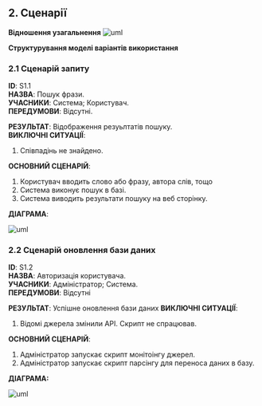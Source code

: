 
## 2. Сценарії  

**Відношення узагальнення**
![uml](http://www.plantuml.com/plantuml/proxy?cache=no&src=https://raw.githubusercontent.com/Krut1la/whosaidit/master/src/uml/usecase.puml)


**Структурування моделі варіантів використання**



### 2.1 Сценарій запиту

**ID**: S1.1  
**НАЗВА**: Пошук фрази.  
**УЧАСНИКИ**: Система; Користувач.  
**ПЕРЕДУМОВИ**: Відсутні.  

**РЕЗУЛЬТАТ**: Відображення резуьлтатів пошуку.  
**ВИКЛЮЧНІ СИТУАЦІЇ**: 
1. Співпадінь не знайдено.


**ОСНОВНИЙ СЦЕНАРІЙ**:  
1. Користувач вводить слово або фразу, автора слів, тощо
2. Система виконує пошук в базі.
3. Система виводить результати пошуку на веб сторінку.


**ДІАГРАМА**:

![uml](http://www.plantuml.com/plantuml/proxy?cache=no&src=https://raw.githubusercontent.com/Krut1la/whosaidit/master/src/uml/sequence_user.puml)

### 2.2 Сценарій оновлення бази даних

**ID**: S1.2  
**НАЗВА**: Авторизація користувача.  
**УЧАСНИКИ**: Адміністратор; Система.   
**ПЕРЕДУМОВИ**: Відсутні

**РЕЗУЛЬТАТ**: Успішне оновлення бази даних
**ВИКЛЮЧНІ СИТУАЦІЇ**:  
1. Відомі джерела змінили АРІ.  Скрипт не спрацював.

**ОСНОВНИЙ СЦЕНАРІЙ**:  
1. Адміністратор запускає скрипт монітоінгу джерел.  
2. Адміністратор запускає скрипт парсінгу для переноса даних в базу.  

**ДІАГРАМА:**


![uml](http://www.plantuml.com/plantuml/proxy?cache=no&src=https://raw.githubusercontent.com/Krut1la/whosaidit/master/src/uml/sequence_admin.puml)